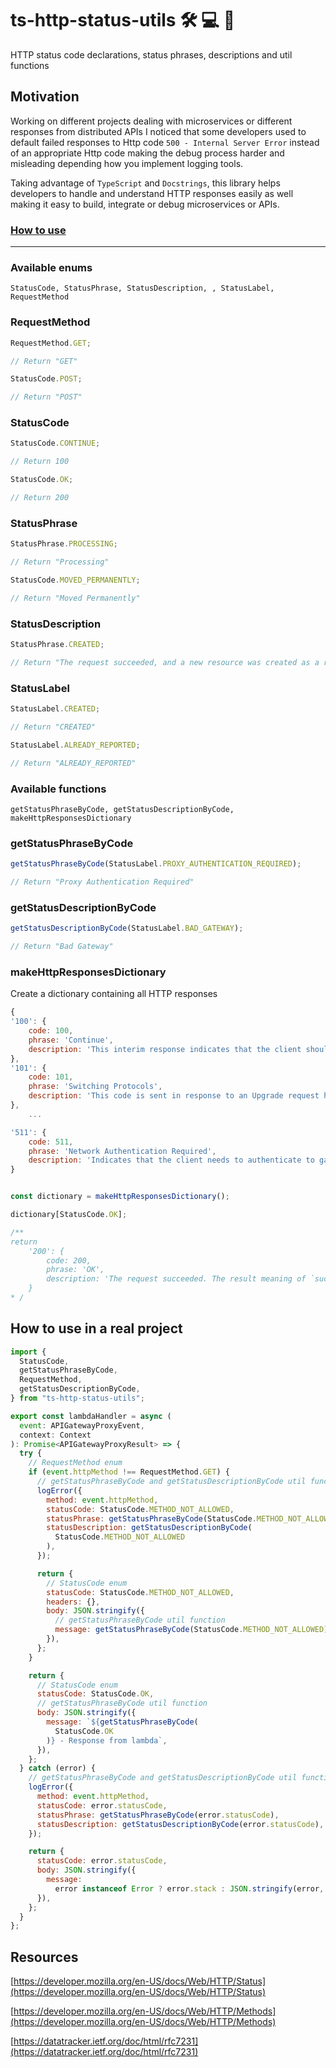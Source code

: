 # ts-http-status-utils :hammer_and_wrench: :computer: :toolbox:

HTTP status code declarations, status phrases, descriptions and util functions

## Motivation

Working on different projects dealing with microservices or different responses
from distributed APIs I noticed that some developers used to default failed
responses to Http code `500 - Internal Server Error` instead of an appropriate
Http code making the debug process harder and misleading depending how you
implement logging tools.

Taking advantage of `TypeScript` and `Docstrings`, this library helps developers
to handle and understand HTTP responses easily as well making it easy to build,
integrate or debug microservices or APIs.

### [How to use](#how-to-use-in-a-real-project)

---

### Available enums

`StatusCode, StatusPhrase, StatusDescription, , StatusLabel, RequestMethod`

### RequestMethod

```javascript
RequestMethod.GET;

// Return "GET"

StatusCode.POST;

// Return "POST"
```

### StatusCode

```javascript
StatusCode.CONTINUE;

// Return 100

StatusCode.OK;

// Return 200
```

### StatusPhrase

```javascript
StatusPhrase.PROCESSING;

// Return "Processing"

StatusCode.MOVED_PERMANENTLY;

// Return "Moved Permanently"
```

### StatusDescription

```javascript
StatusPhrase.CREATED;

// Return "The request succeeded, and a new resource was created as a result. This is typically the response sent after POST requests, or some PUT requests."
```

### StatusLabel

```javascript
StatusLabel.CREATED;

// Return "CREATED"

StatusLabel.ALREADY_REPORTED;

// Return "ALREADY_REPORTED"
```

### Available functions

`getStatusPhraseByCode, getStatusDescriptionByCode, makeHttpResponsesDictionary`

### getStatusPhraseByCode

```javascript
getStatusPhraseByCode(StatusLabel.PROXY_AUTHENTICATION_REQUIRED);

// Return "Proxy Authentication Required"
```

### getStatusDescriptionByCode

```javascript
getStatusDescriptionByCode(StatusLabel.BAD_GATEWAY);

// Return "Bad Gateway"
```

### makeHttpResponsesDictionary

Create a dictionary containing all HTTP responses

```javascript
{
'100': {
    code: 100,
    phrase: 'Continue',
    description: 'This interim response indicates that the client should continue the request or ignore the response if the request is already finished.'
},
'101': {
    code: 101,
    phrase: 'Switching Protocols',
    description: 'This code is sent in response to an Upgrade request header from the client and indicates the protocol the server is switching to.'
},
    ...

'511': {
    code: 511,
    phrase: 'Network Authentication Required',
    description: 'Indicates that the client needs to authenticate to gain network access.'
}
```

```javascript

const dictionary = makeHttpResponsesDictionary();

dictionary[StatusCode.OK];

/**
return
    '200': {
        code: 200,
        phrase: 'OK',
        description: 'The request succeeded. The result meaning of `success` depends on the HTTP method.'
    }
* /

```

## How to use in a real project

```javascript
import {
  StatusCode,
  getStatusPhraseByCode,
  RequestMethod,
  getStatusDescriptionByCode,
} from "ts-http-status-utils";

export const lambdaHandler = async (
  event: APIGatewayProxyEvent,
  context: Context
): Promise<APIGatewayProxyResult> => {
  try {
    // RequestMethod enum
    if (event.httpMethod !== RequestMethod.GET) {
      // getStatusPhraseByCode and getStatusDescriptionByCode util functions & StatusCode.METHOD_NOT_ALLOWED
      logError({
        method: event.httpMethod,
        statusCode: StatusCode.METHOD_NOT_ALLOWED,
        statusPhrase: getStatusPhraseByCode(StatusCode.METHOD_NOT_ALLOWED),
        statusDescription: getStatusDescriptionByCode(
          StatusCode.METHOD_NOT_ALLOWED
        ),
      });

      return {
        // StatusCode enum
        statusCode: StatusCode.METHOD_NOT_ALLOWED,
        headers: {},
        body: JSON.stringify({
          // getStatusPhraseByCode util function
          message: getStatusPhraseByCode(StatusCode.METHOD_NOT_ALLOWED),
        }),
      };
    }

    return {
      // StatusCode enum
      statusCode: StatusCode.OK,
      // getStatusPhraseByCode util function
      body: JSON.stringify({
        message: `${getStatusPhraseByCode(
          StatusCode.OK
        )} - Response from lambda`,
      }),
    };
  } catch (error) {
    // getStatusPhraseByCode and getStatusDescriptionByCode util functions
    logError({
      method: event.httpMethod,
      statusCode: error.statusCode,
      statusPhrase: getStatusPhraseByCode(error.statusCode),
      statusDescription: getStatusDescriptionByCode(error.statusCode),
    });

    return {
      statusCode: error.statusCode,
      body: JSON.stringify({
        message:
          error instanceof Error ? error.stack : JSON.stringify(error, null, 2),
      }),
    };
  }
};
```

## Resources

[https://developer.mozilla.org/en-US/docs/Web/HTTP/Status](https://developer.mozilla.org/en-US/docs/Web/HTTP/Status)

[https://developer.mozilla.org/en-US/docs/Web/HTTP/Methods](https://developer.mozilla.org/en-US/docs/Web/HTTP/Methods)

[https://datatracker.ietf.org/doc/html/rfc7231](https://datatracker.ietf.org/doc/html/rfc7231)
